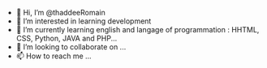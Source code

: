 - 👋 Hi, I’m @thaddeeRomain
- 👀 I’m interested in learning development 
- 🌱 I’m currently learning english and langage of programmation : HHTML, CSS, Python, JAVA and PHP...
- 💞️ I’m looking to collaborate on ...
- 📫 How to reach me ...

<!---
thaddeeRomain/thaddeeRomain is a ✨ special ✨ repository because its `README.md` (this file) appears on your GitHub profile.
You can click the Preview link to take a look at your changes.
--->
